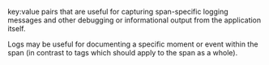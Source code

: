 
key:value pairs that are useful for capturing span-specific logging messages and other debugging or informational output from the application itself.

Logs may be useful for documenting a specific moment or event within the span (in contrast to tags which should apply to the span as a whole).

